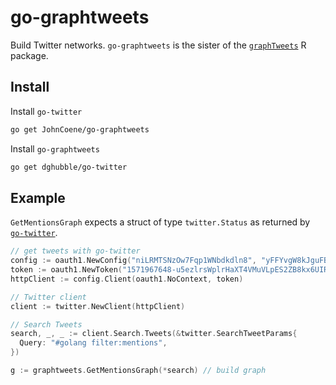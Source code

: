 # go-graphtweets

Build Twitter networks. `go-graphtweets` is the sister of the [`graphTweets`](https://github.com/JohnCoene/graphTweets) R package.

## Install

Install `go-twitter`

```bash
go get JohnCoene/go-graphtweets
```

Install `go-graphtweets`

```bash
go get dghubble/go-twitter
```

## Example

`GetMentionsGraph` expects a struct of type `twitter.Status` as returned by [`go-twitter`](https://github.com/dghubble/go-twitter).

```go
// get tweets with go-twitter
config := oauth1.NewConfig("niLRMTSNzOw7Fqp1WNbdkdln8", "yFFYvgW8kJguFBtXmaR602Hyo1RDDRBeetZo7nIo5JecAAC4aA")
token := oauth1.NewToken("1571967648-u5ezlrsWplrHaXT4VMuVLpES2ZB8kx6UIRH4Obj", "admb6ncPJJOaCwh7HR4YASQdSJ2H9B9dIAL50yzmOHsvL")
httpClient := config.Client(oauth1.NoContext, token)

// Twitter client
client := twitter.NewClient(httpClient)

// Search Tweets
search, _, _ := client.Search.Tweets(&twitter.SearchTweetParams{
  Query: "#golang filter:mentions",
})

g := graphtweets.GetMentionsGraph(*search) // build graph
```